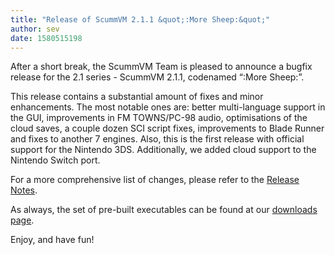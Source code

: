 ```yaml
---
title: "Release of ScummVM 2.1.1 &quot;:More Sheep:&quot;"
author: sev
date: 1580515198
---
```


After a short break, the ScummVM Team is pleased to announce a bugfix release for the 2.1 series - ScummVM 2.1.1, codenamed “:More Sheep:”.

This release contains a substantial amount of fixes and minor enhancements. The most notable ones are: better multi-language support in the GUI, improvements in FM TOWNS/PC-98 audio, optimisations of the cloud saves, a couple dozen SCI script fixes, improvements to Blade Runner and fixes to another 7 engines. Also, this is the first release with official support for the Nintendo 3DS. Additionally, we added cloud support to the Nintendo Switch port.

For a more comprehensive list of changes, please refer to the [Release Notes](https://www.scummvm.org/frs/scummvm/2.1.1/ReleaseNotes.html).

As always, the set of pre-built executables can be found at our [downloads page](/downloads/).

Enjoy, and have fun!
